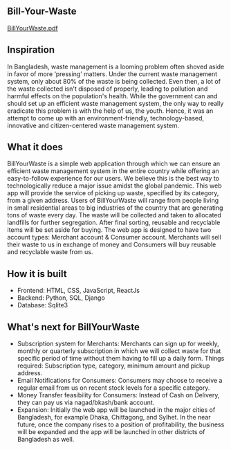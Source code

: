## Bill-Your-Waste

[BillYourWaste.pdf](https://github.com/RamisaMaliat/Bill-Your-Waste/files/6990014/BillYourWaste.pdf)

## Inspiration
In Bangladesh, waste management is a looming problem often shoved aside in favor of more ‘pressing’ matters. Under the current waste management system, only about 80% of the waste is being collected. Even then, a lot of the waste collected isn't disposed of properly, leading to pollution and harmful effects on the population's health. While the government can and should set up an efficient waste management system, the only way to really eradicate this problem is with the help of us, the youth. Hence, it was an attempt to come up with an environment-friendly, technology-based, innovative and citizen-centered waste management system.

## What it does
BillYourWaste is a simple web application through which we can ensure an efficient waste management system in the entire country while offering an easy-to-follow experience for our users. We believe this is the best way to technologically reduce a major issue amidst the global pandemic. This web app will provide the service of picking up waste, specified by its category, from a given address. Users of BillYourWaste will range from people living in small residential areas to big industries of the country that are generating tons of waste every day. The waste will be collected and taken to allocated landfills for further segregation. After final sorting, reusable and recyclable items will be set aside for buying. The web app is designed to have two account types: Merchant account & Consumer account. Merchants will sell their waste to us in exchange of money and Consumers will buy reusable and recyclable waste from us.

## How it is built
- Frontend: HTML, CSS, JavaScript, ReactJs 
- Backend: Python, SQL, Django 
- Database: Sqlite3

## What's next for BillYourWaste
- Subscription system for Merchants: Merchants can sign up for weekly, monthly or quarterly subscription in which we will collect waste for that specific period of time without them having to fill up a daily form. Things required: Subscription type, category, minimum amount and pickup address. 
- Email Notifications for Consumers: Consumers may choose to receive a regular email from us on recent stock levels for a specific category. 
- Money Transfer feasibility for Consumers: Instead of Cash on Delivery, they can pay us via nagad/bkash/bank account. 
- Expansion: Initially the web app will be launched in the major cities of Bangladesh, for example Dhaka, Chittagong, and Sylhet. In the near future, once the company rises to a position of profitability, the business will be expanded and the app will be launched in other districts of Bangladesh as well.
